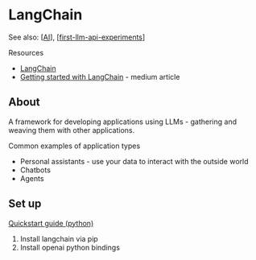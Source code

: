 <!--
 Copyright (C) 2023 David Jones
 
 This file is part of memex.
 
 memex is free software: you can redistribute it and/or modify
 it under the terms of the GNU General Public License as published by
 the Free Software Foundation, either version 3 of the License, or
 (at your option) any later version.
 
 memex is distributed in the hope that it will be useful,
 but WITHOUT ANY WARRANTY; without even the implied warranty of
 MERCHANTABILITY or FITNESS FOR A PARTICULAR PURPOSE.  See the
 GNU General Public License for more details.
 
 You should have received a copy of the GNU General Public License
 along with memex.  If not, see <http://www.gnu.org/licenses/>.
-->

# LangChain

See also: [[AI]], [[first-llm-api-experiments]]

Resources

- [LangChain](https://docs.langchain.com/docs/)
- [Getting started with LangChain](https://towardsdatascience.com/getting-started-with-langchain-a-beginners-guide-to-building-llm-powered-applications-95fc8898732c) - medium article

## About

A framework for developing applications using LLMs - gathering and weaving them with other applications.

Common examples of application types 

- Personal assistants - use your data to interact with the outside world
- Chatbots 
- Agents

## Set up 

[Quickstart guide (python)](https://python.langchain.com/en/latest/getting_started/getting_started.html)

1. Install langchain via pip 
2. Install openai python bindings

[//begin]: # "Autogenerated link references for markdown compatibility"
[AI]: ../AI "AI"
[first-llm-api-experiments]: first-llm-api-experiments "First experiments with LLM APIs"
[//end]: # "Autogenerated link references"